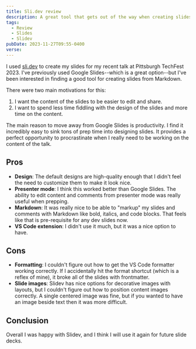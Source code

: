 ```yaml
---
title: Sli.dev review
description: A great tool that gets out of the way when creating slides
tags:
  - Review
  - Slides
  - Slidev
pubDate: 2023-11-27T09:55-0400
verse:
---
```


I used [sli.dev](https://sli.dev/) to create my slides for my recent talk at
Pittsburgh TechFest 2023. I've previously used Google Slides--which is a great
option--but I've been interested in finding a good tool for creating slides from
Markdown.

There were two main motivations for this:

1. I want the content of the slides to be easier to edit and share.
2. I want to spend less time fiddling with the design of the slides and more
   time on the content.

The main reason to move away from Google Slides is productivity. I find it
incredibly easy to sink tons of prep time into designing slides. It provides a
perfect opportunity to procrastinate when I really need to be working on the
content of the talk.

## Pros

- **Design**: The default designs are high-quality enough that I didn't feel the
  need to customize them to make it look nice.
- **Presenter mode**: I think this worked better than Google Slides. The ability
  to edit content and comments from presenter mode was really useful when
  prepping.
- **Markdown**: It was really nice to be able to "markup" my slides and comments
  with Markdown like bold, italics, and code blocks. That feels like that is
  pre-requisite for any dev slides now.
- **VS Code extension**: I didn't use it much, but it was a nice option to have.

## Cons

- **Formatting**: I couldn't figure out how to get the VS Code formatter working
  correctly. If I accidentally hit the format shortcut (which is a reflex of
  mine), it broke all of the slides with frontmatter.
- **Slide images**: Slidev has nice options for decorative images with layouts,
  but I couldn't figure out how to position content images correctly. A single
  centered image was fine, but if you wanted to have an image beside text then
  it was more difficult.

## Conclusion

Overall I was happy with Slidev, and I think I will use it again for future
slide decks.
